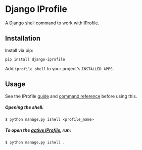 # Django IProfile

A Django shell command to work with [IProfile](https://github.com/victorfsf/python-iprofile/).


## Installation

Install via pip:

```
pip install django-iprofile
```

Add `iprofile_shell` to your project's `INSTALLED_APPS`.

## Usage

See the IProfile [guide](https://github.com/victorfsf/python-iprofile/wiki/) and [command reference](https://github.com/victorfsf/python-iprofile/wiki/Command-Reference/) before using this.

##### Opening the shell:

```
$ python manage.py ishell <profile_name>
```

##### To open the [active IProfile](https://github.com/victorfsf/python-iprofile/wiki#activating-a-profile), run:

```
$ python manage.py ishell .
```
